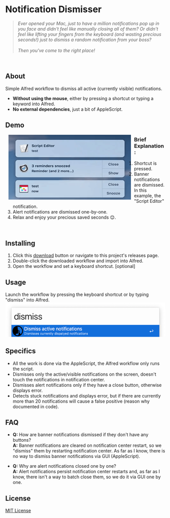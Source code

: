 # Notification Dismisser
>*Ever opened your Mac, just to have a million notifications pop up in you face and didn't feel like manually closing all of them? Or didn't feel like lifting your fingers from the keyboard (and wasting precious seconds!) just to dismiss a random notification from your boss?*
\
\
*Then you've come to the right place!*
</br>

## About
Simple Alfred workflow to dismiss all active (currently visible) notifications.
- **Without using the mouse**, either by pressing a shortcut or typing a keyword into Alfred.
- **No external dependencies**, just a bit of AppleScript.

## Demo
<img align="left" hspace="10" src="./media/demo-notification-dismisser-in-action-1.gif">

### Brief Explanation:
1. Shortcut is pressed.
2. Banner notifications are dismissed. In this example, the "Script Editor" notification.
3. Alert notifications are dismissed one-by-one.
4. Relax and enjoy your precious saved seconds 😌.
<br/>

## Installing
1. Click this [download](https://github.com/zakyum/alfred-notification-dismisser/releases/download/v1.0.0/alfred-notification-dismisser.alfredworkflow) button or navigate to this project's releases page.
2. Double-click the downloaded workflow and import into Alfred.
3. Open the workflow and set a keyboard shortcut. [optional]

## Usage
Launch the workflow by pressing the keyboard shortcut or by typing "dismiss" into Alfred.
![Usage](./media/demo-alfred-keyword-trigger.png)

## Specifics
- All the work is done via the AppleScript, the Alfred workflow only runs the script.
- Dismisses only the active/visible notifications on the screen, doesn't touch the notifications in notification center.
- Dismisses alert notifications only if they have a close button, otherwise displays error.
- Detects stuck notifications and displays error, but if there are currently more than 20 notifications will cause a false positive (reason why documented in code).

## FAQ
- **Q:** How are banner notifications dismissed if they don't have any buttons?\
**A:** Banner notifications are cleared on notification center restart, so we "dismiss" them by restarting notification center. As far as I know, there is no way to dismiss banner notifications via GUI (AppleScript).

- **Q:** Why are alert notifications closed one by one?\
**A:** Alert notifications persist notification center restarts and, as far as I know, there isn't a way to batch close them, so we do it via GUI one by one.

## License
[MIT License](./LICENSE.txt)
